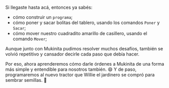 Si llegaste hasta acá, entonces ya sabés:

* cómo construir un `programa`;
* cómo poner y sacar bolitas del tablero, usando los comandos `Poner` y `Sacar`;
* cómo mover nuestro cuadradito amarillo de casillero, usando el comando `Mover`;

Aunque junto con Mukinita pudimos resolver muchos desafíos, también se volvió repetitivo y cansador decirle cada paso que debía hacer.

Por eso, ahora aprenderemos cómo darle órdenes a Mukinita de una forma más simple y entendible para nosotros también. :smile: Y de paso, programaremos al nuevo tractor que Willie el jardinero se compró para sembrar semillas. :seedling:

<img src="https://vignette.wikia.nocookie.net/simpsonstappedout/images/8/80/Willie%27s_Tractor_Menu.png/revision/latest?cb=20150418122247" alt="" width="auto" height="auto">


